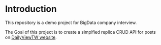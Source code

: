 # Introduction

This repository is a demo project for BigData company interview.

The Goal of this project is to create a simplfied replica CRUD API for posts on [DailyViewTW website](https://dailyview.tw/).
